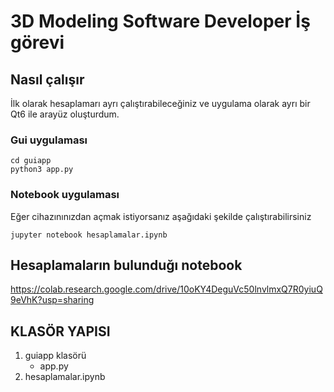 # 3D Modeling Software Developer İş görevi

## Nasıl çalışır
İlk olarak hesaplamarı ayrı çalıştırabileceğiniz ve uygulama olarak ayrı bir Qt6 ile arayüz oluşturdum.

### Gui uygulaması 
 ```
cd guiapp
python3 app.py
  ```
### Notebook uygulaması 
Eğer cihazınınızdan açmak istiyorsanız aşağıdaki şekilde çalıştırabilirsiniz
 ```
jupyter notebook hesaplamalar.ipynb 
 ```
## Hesaplamaların bulunduğı notebook


https://colab.research.google.com/drive/10oKY4DeguVc50lnvlmxQ7R0yiuQ9eVhK?usp=sharing
## KLASÖR YAPISI

1. guiapp klasörü
    * app.py
2. hesaplamalar.ipynb

